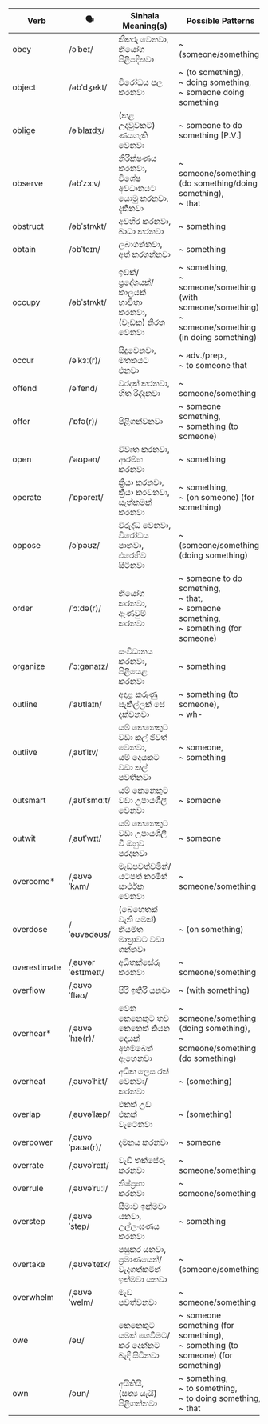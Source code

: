 | Verb         | 🗣️                 | Sinhala Meaning(s)                            | Possible Patterns                                         |
| ------------ | ----------------- | --------------------------------------------- | --------------------------------------------------------- |
| obey         | /əˈbeɪ/           | කීකරු වෙනවා,<br>නියෝග පිළිපදිනවා                        | ~ (someone/something)                                                |
| object       | /əbˈdʒekt/        | විරෝධය පල කරනවා                                  | ~ (to something),<br>~ doing something,<br>~ someone doing something                   |
| oblige       | /əˈblaɪdʒ/        | (කළ උදවුවකට) ණයගැති වෙනවා                          | ~ someone to do something [P.V.]                                     |
| observe      | /əbˈzɜːv/         | නිරීක්ෂණය කරනවා, විශේෂ අවධානයට යොමු කරනවා, දකිනවා         | ~ someone/something (do something/doing something),<br>~ that                    |
| obstruct     | /əbˈstrʌkt/       | අවහිර කරනවා,<br>බාධා කරනවා                         | ~ something                                                     |
| obtain       | /əbˈteɪn/         | ලබාගන්නවා,<br>අත් කරගන්නවා                          | ~ something                                                     |
| occupy       | /əbˈstrʌkt/       | ඉඩක්/ප්‍රදේශයක්/<br>කාලයක් භාවිතා කරනවා, (වැඩක) නිරත වෙනවා   | ~ something,<br>~ someone/something (with someone/something),<br>~ someone/something (in doing something) |
| occur        | /əˈkɜː(r)/        | සිදුවෙනවා,<br>මතකයට එනවා                           | ~ adv./prep.,<br>~ to someone that                             |
| offend       | /əˈfend/          | වරදක් කරනවා,<br>හිත රිද්දනවා                        | ~ someone/something                                                  |
| offer        | /ˈɒfə(r)/         | පිළිගන්වනවා                                       | ~ someone something,<br>~ something (to someone)                                |
| open         | /ˈəʊpən/          | විවෘත කරනවා,<br>ආරම්භ කරනවා                        | ~ something                                                     |
| operate      | /ˈɒpəreɪt/        | ක්‍රියා කරනවා,<br>ක්‍රියා කරවනවා, සැත්කමක් කරනවා            | ~ something,<br>~ (on someone) (for something)                             |
| oppose       | /əˈpəʊz/          | විරුද්ධ වෙනවා, විරෝධය පානවා, එරෙහිව සිටිනවා                 | ~ (someone/something) (doing something)                                    |
| order        | /ˈɔːdə(r)/        | නියෝග කරනවා, ඇණවුම් කරනවා                           | ~ someone to do something,<br>~ that,<br>~ someone something,<br>~ something (for someone)    |
| organize     | /ˈɔːɡənaɪz/       | සංවිධානය කරනවා, පිළියෙළ කරනවා                         | ~ something                                                     |
| outline      | /ˈaʊtlaɪn/        | අදාළ කරුණු සැකිල්ලක් සේ දක්වනවා                         | ~ something (to someone),<br>~ wh-                                      |
| outlive      | /ˌaʊtˈlɪv/        | යම් කෙනෙකුට වඩා කල් ජීවත් වෙනවා,<br>යම් දෙයකට වඩා කල් පවතිනවා | ~ someone,<br>~ something                                            |
| outsmart     | /ˌaʊtˈsmɑːt/      | යම් කෙනෙකුට වඩා උපායශීලී වෙනවා                          | ~ someone                                                      |
| outwit       | /ˌaʊtˈwɪt/        | යම් කෙනෙකුට වඩා උපායශීලී වී ඔහුව පරදනවා                  | ~ someone                                                      |
| overcome\*   | /ˌəʊvəˈkʌm/       | මැඩපවත්වමින්/යටපත් කරමින් සාර්ථක වෙනවා                   | ~ someone/something                                                  |
| overdose     | /ˈəʊvədəʊs/       | (බෙහෙතක් වැනි යමක්) නියමිත මාත්‍රාවට වඩා ගන්නවා              | ~ (on something)                                                |
| overestimate | /ˌəʊvərˈestɪmeɪt/ | අධිතක්සේරු කරනවා                                   | ~ someone/something                                                  |
| overflow     | /ˌəʊvəˈfləʊ/      | පිරී ඉතිරී යනවා                                    | ~ (with something)                                              |
| overhear\*   | /ˌəʊvəˈhɪə(r)/    | වෙන කෙනෙකුට තව කෙනෙක් කියන දෙයක් අහම්බෙන් ඇහෙනවා             | ~ someone/something (doing something),<br>~ someone/something (do something)                |
| overheat     | /ˌəʊvəˈhiːt/      | අධික ලෙස රත් වෙනවා/කරනවා                            | ~ (something)                                                   |
| overlap      | /ˌəʊvəˈlæp/       | එකක් උඩ එකක් වැටෙනවා                               | ~ (something)                                                   |
| overpower    | /ˌəʊvəˈpaʊə(r)/   | දමනය කරනවා                                     | ~ someone                                                      |
| overrate     | /ˌəʊvəˈreɪt/      | වැඩි තක්සේරු කරනවා                                  | ~ someone/something                                                  |
| overrule     | /ˌəʊvəˈruːl/      | නිෂ්ප්‍රභා කරනවා                                    | ~ someone/something                                                  |
| overstep     | /ˌəʊvəˈstep/      | සීමාව ඉක්මවා යනවා, උල්ලංඝණය කරනවා                     | ~ something                                                     |
| overtake     | /ˌəʊvəˈteɪk/      | පසුකර යනවා, ප්‍රමාණයෙන්/වැදගත්කමින් ඉක්මවා යනවා             | ~ (someone/something)                                                |
| overwhelm    | /ˌəʊvəˈwelm/      | මැඩ පවත්වනවා                                     | ~ someone/something                                                  |
| owe          | /əʊ/              | කෙනෙකුට යමක් ගෙවීමට/කර දෙන්නට බැඳී සිටිනවා                 | ~ someone something (for something),<br>~ something (to someone) (for something)               |
| own          | /əʊn/             | අයිතියි,<br>(සත්‍ය යැයි) පිළිගන්නවා                      | ~ something,<br>~ to something,<br>~ to doing something,<br>~ that             |